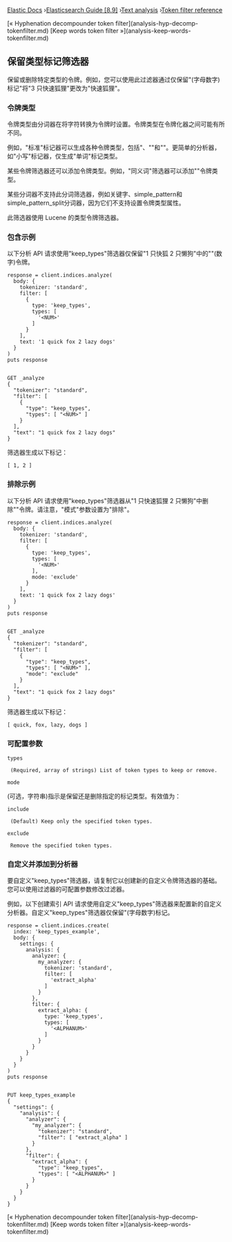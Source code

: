 

[Elastic Docs](/guide/) ›[Elasticsearch Guide [8.9]](index.md) ›[Text
analysis](analysis.md) ›[Token filter reference](analysis-tokenfilters.md)

[« Hyphenation decompounder token filter](analysis-hyp-decomp-
tokenfilter.md) [Keep words token filter »](analysis-keep-words-
tokenfilter.md)

## 保留类型标记筛选器

保留或删除特定类型的令牌。例如，您可以使用此过滤器通过仅保留"<ALPHANUM>(字母数字)标记"将"3 只快速狐狸"更改为"快速狐狸"。

### 令牌类型

令牌类型由分词器在将字符转换为令牌时设置。令牌类型在令牌化器之间可能有所不同。

例如，"标准"标记器可以生成各种令牌类型，包括"、"<ALPHANUM><HANGUL>"和<NUM>""。更简单的分析器，如"小写"标记器，仅生成"单词"标记类型。

某些令牌筛选器还可以添加令牌类型。例如，"同义词"筛选器可以添加<SYNONYM>""令牌类型。

某些分词器不支持此分词筛选器，例如关键字、simple_pattern和simple_pattern_split分词器，因为它们不支持设置令牌类型属性。

此筛选器使用 Lucene 的类型令牌筛选器。

### 包含示例

以下分析 API 请求使用"keep_types"筛选器仅保留"<NUM>1 只快狐 2 只懒狗"中的""(数字)令牌。

    
    
    response = client.indices.analyze(
      body: {
        tokenizer: 'standard',
        filter: [
          {
            type: 'keep_types',
            types: [
              '<NUM>'
            ]
          }
        ],
        text: '1 quick fox 2 lazy dogs'
      }
    )
    puts response
    
    
    GET _analyze
    {
      "tokenizer": "standard",
      "filter": [
        {
          "type": "keep_types",
          "types": [ "<NUM>" ]
        }
      ],
      "text": "1 quick fox 2 lazy dogs"
    }

筛选器生成以下标记：

    
    
    [ 1, 2 ]

### 排除示例

以下分析 API 请求使用"keep_types"筛选器从"<NUM>1 只快速狐狸 2 只懒狗"中删除""令牌。请注意，"模式"参数设置为"排除"。

    
    
    response = client.indices.analyze(
      body: {
        tokenizer: 'standard',
        filter: [
          {
            type: 'keep_types',
            types: [
              '<NUM>'
            ],
            mode: 'exclude'
          }
        ],
        text: '1 quick fox 2 lazy dogs'
      }
    )
    puts response
    
    
    GET _analyze
    {
      "tokenizer": "standard",
      "filter": [
        {
          "type": "keep_types",
          "types": [ "<NUM>" ],
          "mode": "exclude"
        }
      ],
      "text": "1 quick fox 2 lazy dogs"
    }

筛选器生成以下标记：

    
    
    [ quick, fox, lazy, dogs ]

### 可配置参数

`types`

     (Required, array of strings) List of token types to keep or remove. 
`mode`

    

(可选，字符串)指示是保留还是删除指定的标记类型。有效值为：

`include`

     (Default) Keep only the specified token types. 
`exclude`

     Remove the specified token types. 

### 自定义并添加到分析器

要自定义"keep_types"筛选器，请复制它以创建新的自定义令牌筛选器的基础。您可以使用过滤器的可配置参数修改过滤器。

例如，以下创建索引 API 请求使用自定义"keep_types"筛选器来配置新的自定义分析器。自定义"keep_types"筛选器仅保留<ALPHANUM>"(字母数字)标记。

    
    
    response = client.indices.create(
      index: 'keep_types_example',
      body: {
        settings: {
          analysis: {
            analyzer: {
              my_analyzer: {
                tokenizer: 'standard',
                filter: [
                  'extract_alpha'
                ]
              }
            },
            filter: {
              extract_alpha: {
                type: 'keep_types',
                types: [
                  '<ALPHANUM>'
                ]
              }
            }
          }
        }
      }
    )
    puts response
    
    
    PUT keep_types_example
    {
      "settings": {
        "analysis": {
          "analyzer": {
            "my_analyzer": {
              "tokenizer": "standard",
              "filter": [ "extract_alpha" ]
            }
          },
          "filter": {
            "extract_alpha": {
              "type": "keep_types",
              "types": [ "<ALPHANUM>" ]
            }
          }
        }
      }
    }

[« Hyphenation decompounder token filter](analysis-hyp-decomp-
tokenfilter.md) [Keep words token filter »](analysis-keep-words-
tokenfilter.md)
